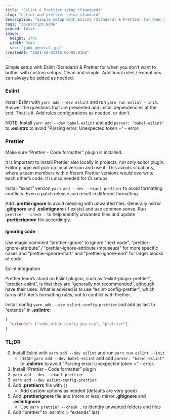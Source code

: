 ```yaml
---
title: "Eslint & Prettier setup (Standard)"
slug: "eslint-and-prettier-setup-standard"
description: "Simple setup with Eslint (Standard) & Prettier for when you don’t want to bother with custom setups. Clean and simple. Additional rules / exceptions can always be added as needed."
tags: "JavaScript,Node"
pinned: false
image:
  height: 3741
  width: 5840
  src: "junk-general.jpg"
createdAt: "2021-10-01T18:00:00.816Z"
---
```


Simple setup with Eslint (Standard) & Prettier for when you don’t want to bother with custom setups. Clean and simple. Additional rules / exceptions can always be added as needed.

### Eslint

Install Eslint with `yarn add --dev eslint` and run `yarn run eslint --init`. Answer the questions that are presented and install dependencies at the end. That is it. Add rules configurations as needed, or don’t.

NOTE: Install `yarn add --dev babel-eslint` and add `parser: "babel-eslint"` to **.eslintrc** to avoid "Parsing error: Unexpected token =" - error.

### Prettier

Make sure “Prettier - Code formatter” plugin is installed.

It is important to install Prettier also locally in projects, not only editor plugin. Editor plugin will pick up local version and use it. This avoids situations, where a team members with different Prettier versions would overwrite each other’s code. It is also needed for CI setups.

Install “exact” version `yarn add --dev --exact prettier` to avoid formatting conflicts. Even a patch release can result in different formatting.

Add **.prettierignore** to avoid messing with unwanted files. Generally mirror **.gitignore** and **.eslintignore** (if exists) and use common sense.
Run `prettier --check .` to help identify unwanted files and update **.prettierignore** file accordingly.

#### Ignoring code

Use magic comment “prettier-ignore” to ignore “next node”, “prettier-ignore-attribute” / “prettier-ignore-attribute (mouseup)” for more specific cases and “prettier-ignore-start” and “prettier-ignore-end” for larger blocks of code.

Eslint integration

Prettier team’s stand on Eslint plugins, such as “eslint-plugin-prettier”, “prettier-eslint”, is that they are “generally not recommended”, although have their uses. What is advised is to use “eslint-config-prettier”, which turns off linter’s formatting rules, not to conflict with Prettier.

Install config `yarn add --dev eslint-config-prettier` and add as last to “extends” in **.eslintrc**:

```json
{
  "extends": ["some-other-config-you-use", "prettier"]
}
```

### TL;DR

0. Install Eslint with `yarn add --dev eslint` and run `yarn run eslint --init`
   - Install `yarn add --dev babel-eslint` and add `parser: "babel-eslint"` to **.eslintrc** to avoid "Parsing error: Unexpected token =" - error.
1. Install “Prettier - Code formatter” plugin
2. `yarn add --dev --exact prettier`
3. `yarn add --dev eslint-config-prettier`
4. Add **.prettierrc** file with `{}`
   - Add custom options as needed (defaults are very good)
5. Add **.prettierignore** file and (more or less) mirror **.gitignore** and **.eslintignore**
   - Use `yarn prettier --check .` to identify unwanted folders and files
6. Add “prettier” to .eslintrc > “extends” last
